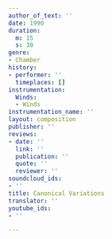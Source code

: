 ```yaml
---
author_of_text: ''
date: 1990
duration:
  m: 15
  s: 30
genre:
- Chamber
history:
- performer: ''
  timeplaces: []
instrumentation:
  Winds:
  - Winds
instrumentation_name: ''
layout: composition
publisher: ''
reviews:
- date: ''
  link: ''
  publication: ''
  quote: ''
  reviewer: ''
soundcloud_ids:
- ''
title: Canonical Variations
translator: ''
youtube_ids:
- ''

---
```

